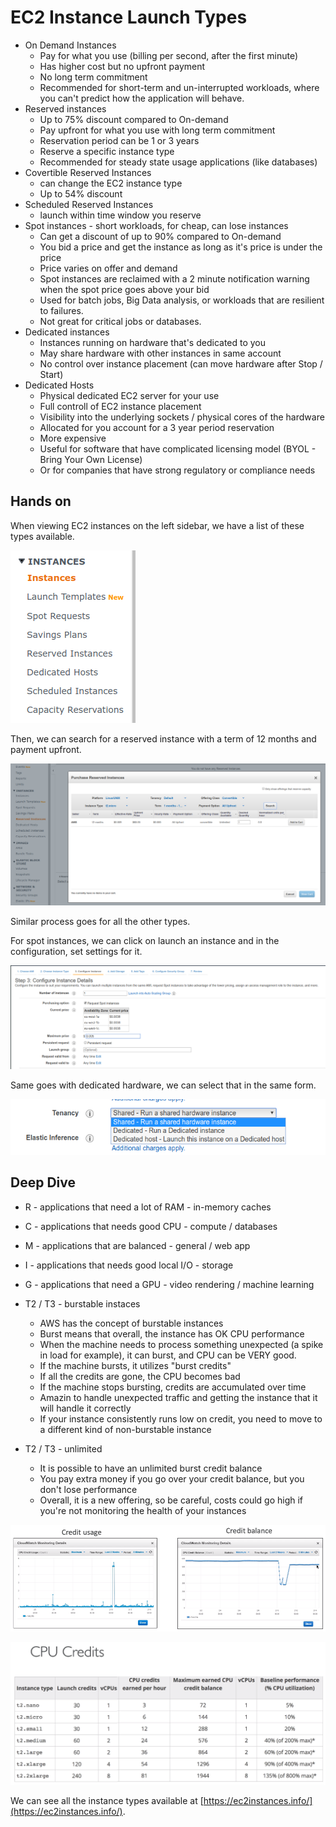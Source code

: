 # EC2 Instance Launch Types

- On Demand Instances
    - Pay for what you use (billing per second, after the first minute)
    - Has higher cost but no upfront payment
    - No long term commitment
    - Recommended for short-term and un-interrupted workloads, where you can't predict how the application will behave.
- Reserved instances
    - Up to 75% discount compared to On-demand
    - Pay upfront for what you use with long term commitment
    - Reservation period can be 1 or 3 years
    - Reserve a specific instance type
    - Recommended for steady state usage applications (like databases)
- Covertible Reserved Instances 
    - can change the EC2 instance type
    - Up to 54% discount
- Scheduled Reserved Instances 
    - launch within time window you reserve
- Spot instances - short workloads, for cheap, can lose instances
    - Can get a discount of up to 90% compared to On-demand
    - You bid a price and get the instance as long as it's price is under the price
    - Price varies on offer and demand
    - Spot instances are reclaimed with a 2 minute notification warning when the spot price goes above your bid
    - Used for batch jobs, Big Data analysis, or workloads that are resilient to failures.
    - Not great for critical jobs or databases.
- Dedicated instances
    - Instances running on hardware that's dedicated to you
    - May share hardware with other instances in same account
    - No control over instance placement (can move hardware after Stop / Start)
- Dedicated Hosts 
    - Physical dedicated EC2 server for your use
    - Full controll of EC2 instance placement
    - Visibility into the underlying sockets / physical cores of the hardware
    - Allocated for you account for a 3 year period reservation
    - More expensive
    - Useful for software that have complicated licensing model (BYOL - Bring Your Own License)
    - Or for companies that have strong regulatory or compliance needs

## Hands on

When viewing EC2 instances on the left sidebar, we have a list of these types available.

![](../../../images/2019-11-22-12-35-14.png)

Then, we can search for a reserved instance with a term of 12 months and payment upfront.

![](../../../images/2019-11-22-12-36-55.png)

Similar process goes for all the other types.

For spot instances, we can click on launch an instance and in the configuration, set settings for it.

![](../../../images/2019-11-22-12-39-59.png)

Same goes with dedicated hardware, we can select that in the same form.

![](../../../images/2019-11-22-12-40-52.png)

## Deep Dive

- R - applications that need a lot of RAM - in-memory caches
- C - applications that needs good CPU - compute / databases
- M - applications that are balanced - general / web app
- I - applications that needs good local I/O - storage
- G - applications that need a GPU - video rendering / machine learning
- T2 / T3 - burstable instaces 
    - AWS has the concept of burstable instances
    - Burst means that overall, the instance has OK CPU performance
    - When the machine needs to process something unexpected (a spike in load for example), it can burst, and CPU can be VERY good.
    - If the machine bursts, it utilizes "burst credits"
    - If all the credits are gone, the CPU becomes bad
    - If the machine stops bursting, credits are accumulated over time
    - Amazin to handle unexpected traffic and getting the instance that it will handle it correctly
    - If your instance consistently runs low on credit, you need to move to a different kind of non-burstable instance
    
- T2 / T3 - unlimited
    - It is possible to have an unlimited burst credit balance
    - You pay extra money if you go over your credit balance, but you don't lose performance
    - Overall, it is a new offering, so be careful, costs could go high if you're not monitoring the health of your instances

![](../../../images/2019-11-22-12-47-21.png)

![](../../../images/2019-11-22-12-47-46.png)

We can see all the instance types available at [https://ec2instances.info/](https://ec2instances.info/).

